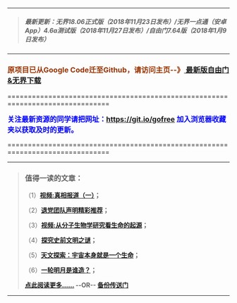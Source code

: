 ***
>##### 最新更新：无界18.06正式版（2018年11月23日发布）/无界一点通（安卓App）4.6a测试版（2018年11月27日发布）/自由门7.64版（2018年1月9日发布）
***

<h3><font color="#993300"> 原项目已从Google Code迁至Github，请访问主页--》<a href="https://github.com/sglfree/freesky/wiki/%E8%87%AA%E7%94%B1%E9%97%A8%E6%9C%80%E6%96%B0%E7%89%88%E4%B8%8B%E8%BD%BD-%E6%97%A0%E7%95%8C%E6%B5%8F%E8%A7%88%E6%9C%80%E6%96%B0%E6%AD%A3%E5%BC%8F%E7%89%88%E4%B8%8B%E8%BD%BD-%E7%BF%BB%E5%A2%99%E8%BD%AF%E4%BB%B6%E4%B8%8B%E8%BD%BD" target="_blank"> 最新版自由门&无界下载</a></font></h3>
<p>===============================================================================</p>
<font color="blue" size="3"><strong>关注最新资源的同学请把网址：<font color="#993300"><a href="https://git.io/gofree" target="_blank">https://git.io/gofree</a> </font>加入浏览器收藏夹以获取及时的更新。</strong></font>
<p>===============================================================================</p>

***
>###  值得一读的文章：
> <p>（1）<strong><a href="http://s3.amazonaws.com/freeskye/index.html?i=b1" target="_blank">视频:真相报道（一）</a>；</strong></p>
> <p>（2）<strong><a href="http://s3.amazonaws.com/freeskye/index.html?i=b2" target="_blank">退党团队声明精彩推荐</a>；</strong></p>
> <p>（3）<strong><a href="http://s3.amazonaws.com/freeskye/index.html?i=b3" target="_blank">视频:从分子生物学研究看生命的起源</a>；</strong></p>
> <p>（4）<strong><a href="http://s3.amazonaws.com/freeskye/index.html?i=b4" target="_blank">探究史前文明之谜</a>；</strong></p>
> <p>（5）<strong><a href="http://s3.amazonaws.com/freeskye/index.html?i=b5" target="_blank">天文探索：宇宙本身就是一个生命</a>；</strong></p>
> <p>（6）<strong><a href="http://s3.amazonaws.com/freeskye/index.html?i=b6" target="_blank">一轮明月是谁造？</a>；</strong></p>
> <p><strong><a href="http://s3.amazonaws.com/freeskye/index.html?i=b7" target="_blank">点此阅读更多……</a> --OR-- <a href="http://cbi.gofreez.aocool.mentest/forum.php?i=b7" target="_blank">备份传送门</a></strong></p>
***
